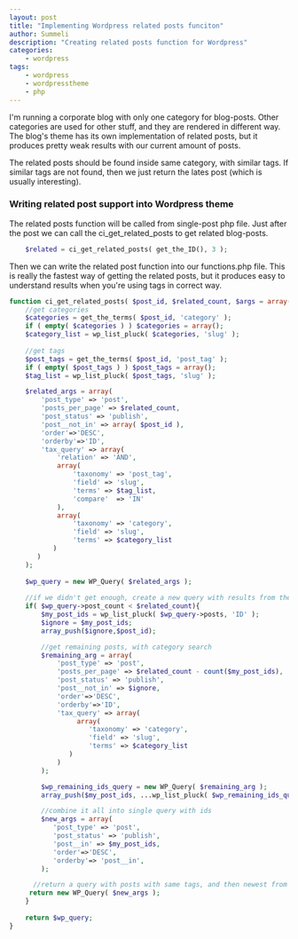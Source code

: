 ```yaml
---
layout: post
title: "Implementing Wordpress related posts funciton"
author: Summeli
description: "Creating related posts function for Wordpress"
categories:
    - wordpress
tags:
    - wordpress
    - wordpresstheme
    - php
---
```


I'm running a corporate blog with only one category for blog-posts. Other categories are used for other stuff, and they are rendered in different way. The blog's theme has its own implementation of related posts, but it produces pretty weak results with our current amount of posts. 

The related posts should be found inside same category, with similar tags. If similar tags are not found, then we just return the lates post (which is usually interesting).

### Writing related post support into Wordpress theme

The related posts function will be called from single-post php file. Just after the post we can call 
the ci_get_related_posts to get related blog-posts. 
```php
    $related = ci_get_related_posts( get_the_ID(), 3 );
```

Then we can write the related post function into our functions.php file. This is really the fastest way of getting the related posts, but it produces easy to understand results when you're using tags in correct way. 

```php
function ci_get_related_posts( $post_id, $related_count, $args = array() ) {
    //get categories
    $categories = get_the_terms( $post_id, 'category' );
    if ( empty( $categories ) ) $categories = array();
    $category_list = wp_list_pluck( $categories, 'slug' );
	
	//get tags
    $post_tags = get_the_terms( $post_id, 'post_tag' );
    if ( empty( $post_tags ) ) $post_tags = array();
    $tag_list = wp_list_pluck( $post_tags, 'slug' );

    $related_args = array(
        'post_type' => 'post',
        'posts_per_page' => $related_count,
        'post_status' => 'publish',
        'post__not_in' => array( $post_id ),
        'order'=>'DESC',
        'orderby'=>'ID',
        'tax_query' => array(
            'relation' => 'AND',
            array(
                'taxonomy' => 'post_tag',
                'field' => 'slug',
                'terms' => $tag_list,
                'compare'  => 'IN'
            ),
            array(
                'taxonomy' => 'category',
                'field' => 'slug',
                'terms' => $category_list
           )	
       )
    );
	
    $wp_query = new WP_Query( $related_args );
	
    //if we didn't get enough, create a new query with results from the first one
    if( $wp_query->post_count < $related_count){
        $my_post_ids = wp_list_pluck( $wp_query->posts, 'ID' );
        $ignore = $my_post_ids;
        array_push($ignore,$post_id);

        //get remaining posts, with category search
        $remaining_arg = array(
            'post_type' => 'post',
            'posts_per_page' => $related_count - count($my_post_ids),
            'post_status' => 'publish',
            'post__not_in' => $ignore,
            'order'=>'DESC',
            'orderby'=>'ID',
            'tax_query' => array(
                 array(
                    'taxonomy' => 'category',
                    'field' => 'slug',
                    'terms' => $category_list
               )
            )
        );

        $wp_remaining_ids_query = new WP_Query( $remaining_arg );
        array_push($my_post_ids, ...wp_list_pluck( $wp_remaining_ids_query->posts, 'ID' ));

        //combine it all into single query with ids
        $new_args = array(
           'post_type' => 'post',
           'post_status' => 'publish',
           'post__in' => $my_post_ids,
           'order'=>'DESC',
           'orderby'=> 'post__in',
        );

	  //return a query with posts with same tags, and then newest from same category
	 return new WP_Query( $new_args );
	} 
	
    return $wp_query;
}
```